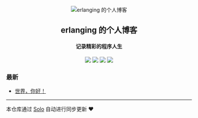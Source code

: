 <p align="center"><img alt="erlanging 的个人博客" src="https://static.b3log.org/images/brand/solo-32.png"></p><h2 align="center">
erlanging 的个人博客
</h2>

<h4 align="center">记录精彩的程序人生</h4>
<p align="center"><a title="erlanging 的个人博客" target="_blank" href="https://github.com/erlanging/solo-blog"><img src="https://img.shields.io/github/last-commit/erlanging/solo-blog.svg?style=flat-square&color=FF9900"></a>
<a title="GitHub repo size in bytes" target="_blank" href="https://github.com/erlanging/solo-blog"><img src="https://img.shields.io/github/repo-size/erlanging/solo-blog.svg?style=flat-square"></a>
<a title="Solo Version" target="_blank" href="https://github.com/b3log/solo/releases"><img src="https://img.shields.io/badge/solo-3.6.5-f1e05a.svg?style=flat-square&color=blueviolet"></a>
<a title="Hits" target="_blank" href="https://github.com/b3log/hits"><img src="https://hits.b3log.org/erlanging/solo-blog.svg"></a></p>

### 最新

* [世界，你好！](http://www.nonerror.cn/hello-solo)



---

本仓库通过 [Solo](https://github.com/b3log/solo) 自动进行同步更新 ❤️ 